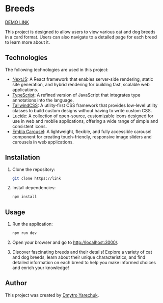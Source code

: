 # Breeds

[DEMO LINK](https://sinova-breeds.vercel.app/)

This project is designed to allow users to view various cat and dog breeds in a card format. Users can also navigate to a detailed page for each breed to learn more about it.

## Technologies

The following technologies are used in this project:

- [NextJS](https://nextjs.org/): A React framework that enables server-side rendering, static site generation, and hybrid rendering for building fast, scalable web applications.
- [TypeScript](https://www.typescriptlang.org/): A refined version of JavaScript that integrates type annotations into the language.
- [TailwindCSS](https://tailwindcss.com/): A utility-first CSS framework that provides low-level utility classes to build custom designs without having to write custom CSS.
- [Lucide](https://lucide.dev/): A collection of open-source, customizable icons designed for use in web and mobile applications, offering a wide range of simple and consistent icons.
- [Embla Carousel](https://www.embla-carousel.com/): A lightweight, flexible, and fully accessible carousel component for creating touch-friendly, responsive image sliders and carousels in web applications.

## Installation

1. Clone the repository:

   ```bash
   git clone https://link
   ```

2. Install dependencies:

   ```bash
   npm install
   ```

## Usage

1. Run the application:

   ```bash
   npm run dev
   ```

2. Open your browser and go to [http://localhost:3000/](http://localhost:3000/).

3. Discover fascinating breeds and their details! Explore a variety of cat and dog breeds, learn about their unique characteristics, and find detailed information on each breed to help you make informed choices and enrich your knowledge!

## Author

This project was created by [Dmytro Yarechuk](https://github.com/Dyarechuk).
